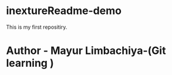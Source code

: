 # inextureReadme-demo
This is my first repositiry.
<br>
<h1>Author - Mayur Limbachiya-(Git learning )<h1>

